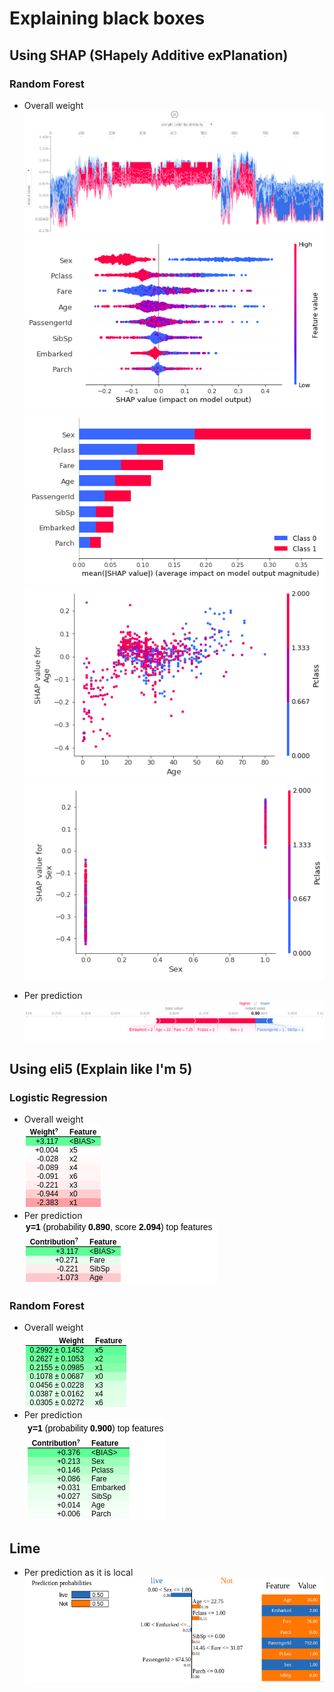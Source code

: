 # Explaining black boxes

## Using SHAP (SHapely Additive exPlanation)

### Random Forest

- Overall weight <br>
![Overall](./images/shap.png) <br>
![Overall](./images/shap_overall.png) <br>
![Overall](./images/shap_bar.png) <br>
![Overall](./images/shap_s.png) <br>
![Overall](./images/shap_s1.png) <br>

- Per prediction <br>
![Overall](./images/shap_single.png)

## Using eli5 (Explain like I'm 5)

### Logistic Regression

- Overall weight <br>
![Overall](./images/logistic_overall.png) <br>
- Per prediction <br>
![Overall](./images/logistic_single.png)


### Random Forest

- Overall weight <br>
![Overall](./images/forest_overall.png) <br>
- Per prediction <br>
![Overall](./images/random_custom.png)

## Lime

- Per prediction as it is local <br>
![Overall](./images/lime.png)
